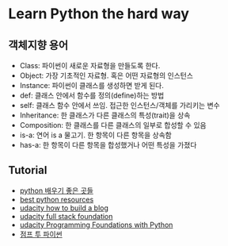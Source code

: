 # Learn Python the hard way

## 객체지향 용어
- Class: 파이썬이 새로운 자료형을 만들도록 한다.
- Object: 가장 기초적인 자료형. 혹은 어떤 자료형의 인스턴스
- Instance: 파이썬이 클래스를 생성하면 받게 된다.
- def: 클래스 안에서 함수를 정의(define)하는 방법
- self: 클래스 함수 안에서 쓰임. 접근한 인스턴스/객체를 가리키는 변수
- Inheritance: 한 클래스가 다른 클래스의 특성(trait)을 상속
- Composition: 한 클래스를 다른 클래스의 일부로 합성할 수 있음
- is-a: 연어 is a 물고기. 한 항목이 다른 항목을 상속함
- has-a: 한 항목이 다른 항목을 합성했거나 어떤 특성을 가졌다

## Tutorial
- [python 배우기 좋은 곳들](https://nolboo.github.io/blog/2014/08/10/the-best-way-to-learn-python/)
- [best python resources](http://www.sangkon.com/2015/09/16/best_python_resources_kor/)
- [udacity how to build a blog](https://www.udacity.com/course/web-development--cs253)
- [udacity full stack foundation](https://www.udacity.com/courses/ud088)
- [udacity Programming Foundations with Python](https://www.udacity.com/courses/ud036)
- [점프 투 파이썬](https://wikidocs.net/6)
